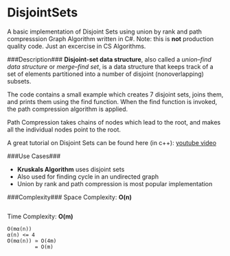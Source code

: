 # DisjointSets
A basic implementation of Disjoint Sets using union by rank and path compresssion Graph Algorithm written in C#.
Note: this is **not** production quality code. Just an excercise in CS Algorithms.

###Description###
**Disjoint-set data structure**, also called a *union–find data structure* or *merge–find set*, is a data structure that keeps track of a set of elements partitioned into a number of disjoint (nonoverlapping) subsets.

The code contains a small example which creates 7 disjoint sets, joins them, and prints them using the find function.
When the find function is invoked, the path compression algorithm is applied.

Path Compression takes chains of nodes which lead to the root, and makes all the individual nodes point to the root.

A great tutorial on Disjoint Sets can be found here (in c++): [youtube video](https://www.youtube.com/watch?v=ID00PMy0-vE)

###Use Cases###
* **Kruskals Algorithm** uses disjoint sets
* Also used for finding cycle in an undirected graph
* Union by rank and path compression is most popular implementation


###Complexity###
Space Complexity: **O(n)**
```The space complexity is pretty straight forward - if there are n elements the space used will be O(n).
```

Time Complexity: **O(m)**
```For m operations and n elements, the time complexity will be:
O(mα(n)) 
α(n) <= 4 
O(mα(n)) ≃ O(4m)
         = O(m)
```         
